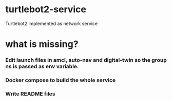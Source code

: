 # turtlebot2-service
Turtlebot2 implemented as network service

# what is missing?
### Edit launch files in amcl, auto-nav and digital-twin so the group ns is passed as env variable.
### Docker compose to build the whole service
### Write README files
